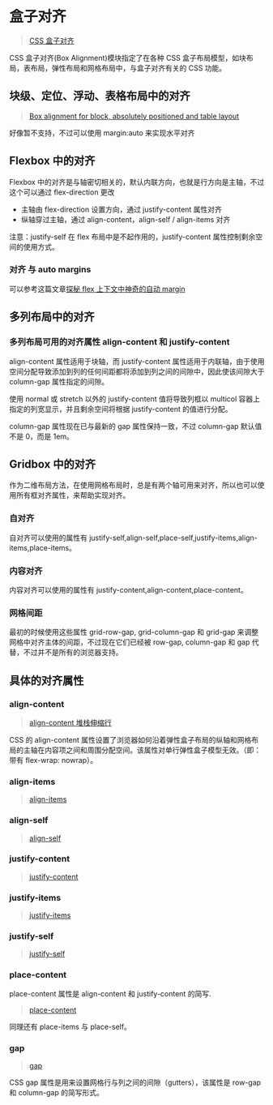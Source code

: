 # 盒子对齐

> [CSS 盒子对齐](https://developer.mozilla.org/zh-CN/docs/Web/CSS/CSS_Box_Alignment)

CSS 盒子对齐(Box Alignment)模块指定了在各种 CSS 盒子布局模型，如块布局，表布局，弹性布局和网格布局中，与盒子对齐有关的 CSS 功能。

## 块级、定位、浮动、表格布局中的对齐

> [Box alignment for block, absolutely positioned and table layout](https://developer.mozilla.org/zh-CN/docs/Web/CSS/CSS_Box_Alignment/Box_Alignment_In_Block_Abspos_Tables)

好像暂不支持，不过可以使用 margin:auto 来实现水平对齐

## Flexbox 中的对齐

Flexbox 中的对齐是与轴密切相关的，默认内联方向，也就是行方向是主轴，不过这个可以通过 flex-direction 更改

- 主轴由 flex-direction 设置方向，通过 justify-content 属性对齐
- 纵轴穿过主轴，通过 align-content，align-self / align-items 对齐

注意：justify-self 在 flex 布局中是不起作用的，justify-content 属性控制剩余空间的使用方式。

### 对齐 与 auto margins

可以参考这篇文章[探秘 flex 上下文中神奇的自动 margin](https://juejin.im/post/5ce60afde51d455ca04361b1)

## 多列布局中的对齐

### 多列布局可用的对齐属性 align-content 和 justify-content

align-content 属性适用于块轴，而 justify-content 属性适用于内联轴，由于使用空间分配导致添加到列的任何间距都将添加到列之间的间隙中，因此使该间隙大于 column-gap 属性指定的间隙。

使用 normal 或 stretch 以外的 justify-content 值将导致列框以 multicol 容器上指定的列宽显示，并且剩余空间将根据 justify-content 的值进行分配。

column-gap 属性现在已与最新的 gap 属性保持一致，不过 column-gap 默认值不是 0，而是 1em。

## Gridbox 中的对齐

作为二维布局方法，在使用网格布局时，总是有两个轴可用来对齐，所以也可以使用所有框对齐属性，来帮助实现对齐。

### 自对齐

自对齐可以使用的属性有 justify-self,align-self,place-self,justify-items,align-items,place-items。

### 内容对齐

内容对齐可以使用的属性有 justify-content,align-content,place-content。

### 网格间距

最初的时候使用这些属性 grid-row-gap, grid-column-gap 和 grid-gap 来调整网格中对齐主体的间距，不过现在它们已经被 row-gap, column-gap 和 gap 代替，不过并不是所有的浏览器支持。

## 具体的对齐属性

### align-content

> [align-content 堆栈伸缩行](https://developer.mozilla.org/zh-CN/docs/Web/CSS/align-content)

CSS 的 align-content 属性设置了浏览器如何沿着弹性盒子布局的纵轴和网格布局的主轴在内容项之间和周围分配空间。该属性对单行弹性盒子模型无效。（即：带有 flex-wrap: nowrap）。

### align-items

> [align-items](https://developer.mozilla.org/zh-CN/docs/Web/CSS/align-items)

### align-self

> [align-self](https://developer.mozilla.org/zh-CN/docs/Web/CSS/align-self)

### justify-content

> [justify-content](https://developer.mozilla.org/zh-CN/docs/Web/CSS/justify-content)

### justify-items

> [justify-items](https://developer.mozilla.org/zh-CN/docs/Web/CSS/justify-items)

### justify-self

> [justify-self](https://developer.mozilla.org/zh-CN/docs/Web/CSS/justify-self)

### place-content

place-content 属性是 align-content 和 justify-content 的简写.

> [place-content](https://developer.mozilla.org/zh-CN/docs/Web/CSS/place-content)

同理还有 place-items 与 place-self。

### gap

> [gap](https://developer.mozilla.org/zh-CN/docs/Web/CSS/gap)

CSS gap 属性是用来设置网格行与列之间的间隙（gutters），该属性是 row-gap 和 column-gap 的简写形式。
